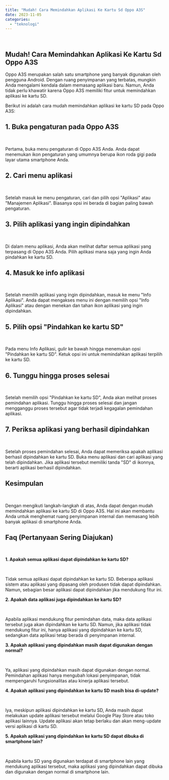 ```yaml
---
title: "Mudah! Cara Memindahkan Aplikasi Ke Kartu Sd Oppo A3S"
date: 2023-11-05
categories: 
  - "teknologi"
---
```


 

## Mudah! Cara Memindahkan Aplikasi Ke Kartu Sd Oppo A3S

Oppo A3S merupakan salah satu smartphone yang banyak digunakan oleh pengguna Android. Dengan ruang penyimpanan yang terbatas, mungkin Anda mengalami kendala dalam memasang aplikasi baru. Namun, Anda tidak perlu khawatir karena Oppo A3S memiliki fitur untuk memindahkan aplikasi ke kartu SD.

Berikut ini adalah cara mudah memindahkan aplikasi ke kartu SD pada Oppo A3S:

## 1\. Buka pengaturan pada Oppo A3S

 

Pertama, buka menu pengaturan di Oppo A3S Anda. Anda dapat menemukan ikon pengaturan yang umumnya berupa ikon roda gigi pada layar utama smartphone Anda.

## 2\. Cari menu aplikasi

 

Setelah masuk ke menu pengaturan, cari dan pilih opsi "Aplikasi" atau "Manajemen Aplikasi". Biasanya opsi ini berada di bagian paling bawah pengaturan.

## 3\. Pilih aplikasi yang ingin dipindahkan

 

Di dalam menu aplikasi, Anda akan melihat daftar semua aplikasi yang terpasang di Oppo A3S Anda. Pilih aplikasi mana saja yang ingin Anda pindahkan ke kartu SD.

## 4\. Masuk ke info aplikasi

 

Setelah memilih aplikasi yang ingin dipindahkan, masuk ke menu "Info Aplikasi". Anda dapat mengakses menu ini dengan memilih opsi "Info Aplikasi" atau dengan menekan dan tahan ikon aplikasi yang ingin dipindahkan.

## 5\. Pilih opsi "Pindahkan ke kartu SD"

 

Pada menu Info Aplikasi, gulir ke bawah hingga menemukan opsi "Pindahkan ke kartu SD". Ketuk opsi ini untuk memindahkan aplikasi terpilih ke kartu SD.

## 6\. Tunggu hingga proses selesai

 

Setelah memilih opsi "Pindahkan ke kartu SD", Anda akan melihat proses pemindahan aplikasi. Tunggu hingga proses selesai dan jangan mengganggu proses tersebut agar tidak terjadi kegagalan pemindahan aplikasi.

## 7\. Periksa aplikasi yang berhasil dipindahkan

 

Setelah proses pemindahan selesai, Anda dapat memeriksa apakah aplikasi berhasil dipindahkan ke kartu SD. Buka menu aplikasi dan cari aplikasi yang telah dipindahkan. Jika aplikasi tersebut memiliki tanda "SD" di ikonnya, berarti aplikasi berhasil dipindahkan.

## Kesimpulan

 

Dengan mengikuti langkah-langkah di atas, Anda dapat dengan mudah memindahkan aplikasi ke kartu SD di Oppo A3S. Hal ini akan membantu Anda untuk menghemat ruang penyimpanan internal dan memasang lebih banyak aplikasi di smartphone Anda.

## Faq (Pertanyaan Sering Diajukan)

 

**1\. Apakah semua aplikasi dapat dipindahkan ke kartu SD?**

 

Tidak semua aplikasi dapat dipindahkan ke kartu SD. Beberapa aplikasi sistem atau aplikasi yang dipasang oleh produsen tidak dapat dipindahkan. Namun, sebagian besar aplikasi dapat dipindahkan jika mendukung fitur ini.

**2\. Apakah data aplikasi juga dipindahkan ke kartu SD?**

 

Apabila aplikasi mendukung fitur pemindahan data, maka data aplikasi tersebut juga akan dipindahkan ke kartu SD. Namun, jika aplikasi tidak mendukung fitur ini, hanya aplikasi yang dipindahkan ke kartu SD, sedangkan data aplikasi tetap berada di penyimpanan internal.

**3\. Apakah aplikasi yang dipindahkan masih dapat digunakan dengan normal?**

 

Ya, aplikasi yang dipindahkan masih dapat digunakan dengan normal. Pemindahan aplikasi hanya mengubah lokasi penyimpanan, tidak mempengaruhi fungsionalitas atau kinerja aplikasi tersebut.

**4\. Apakah aplikasi yang dipindahkan ke kartu SD masih bisa di-update?**

 

Iya, meskipun aplikasi dipindahkan ke kartu SD, Anda masih dapat melakukan update aplikasi tersebut melalui Google Play Store atau toko aplikasi lainnya. Update aplikasi akan tetap berlaku dan akan meng-update versi aplikasi di kartu SD.

**5\. Apakah aplikasi yang dipindahkan ke kartu SD dapat dibuka di smartphone lain?**

 

Apabila kartu SD yang digunakan terdapat di smartphone lain yang mendukung aplikasi tersebut, maka aplikasi yang dipindahkan dapat dibuka dan digunakan dengan normal di smartphone lain.
